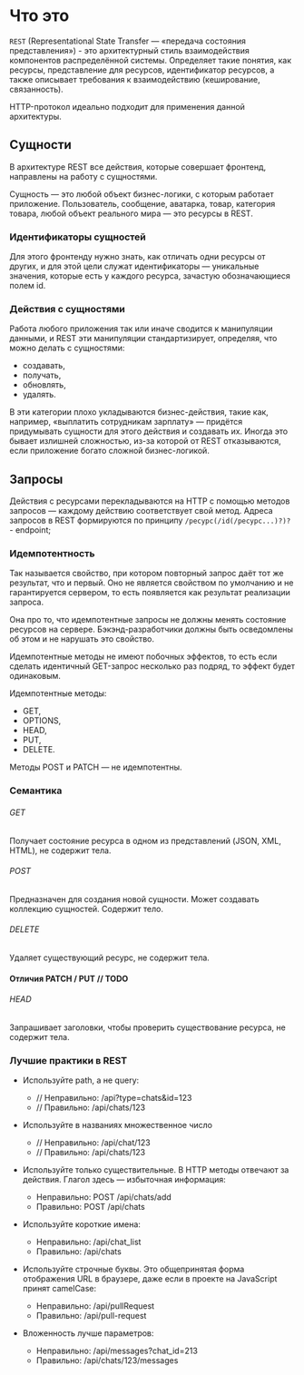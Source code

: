 # Что это

`REST` (Representational State Transfer — «передача состояния представления») - это архитектурный стиль взаимодействия компонентов распределённой системы. Определяет такие понятия, как ресурсы, представление для ресурсов, идентификатор ресурсов, а также описывает требования к взаимодействию (кеширование, связанность).

HTTP-протокол идеально подходит для применения данной архитектуры.


## Сущности

В архитектуре REST все действия, которые совершает фронтенд, направлены на работу с сущностями. 

Сущность — это любой объект бизнес-логики, с которым работает приложение. Пользователь, сообщение, аватарка, товар, категория товара, любой объект реального мира — это ресурсы в REST.


### Идентификаторы сущностей

Для этого фронтенду нужно знать, как отличать одни ресурсы от других, и для этой цели служат идентификаторы — уникальные значения, которые есть у каждого ресурса, зачастую обозначающиеся полем id.


### Действия с сущностями

Работа любого приложения так или иначе сводится к манипуляции данными, и REST эти манипуляции стандартизирует, определяя, что можно делать с сущностями:
- создавать,
- получать,
- обновлять,
- удалять.

В эти категории плохо укладываются бизнес-действия, такие как, например, «выплатить сотрудникам зарплату» — придётся придумывать сущности для этого действия и создавать их. Иногда это бывает излишней сложностью, из-за которой от REST отказываются, если приложение богато сложной бизнес-логикой.


## Запросы

Действия с ресурсами перекладываются на HTTP с помощью методов запросов — каждому действию соответствует свой метод.
Адреса запросов в REST формируются по принципу `/ресурс(/id(/ресурс...)?)?` - endpoint;


### Идемпотентность

Так называется свойство, при котором повторный запрос даёт тот же результат, что и первый. Оно не является свойством по умолчанию и не гарантируется сервером, то есть появляется как результат реализации запроса. 

Она про то, что идемпотентные запросы не должны менять состояние ресурсов на сервере. Бэкэнд-разработчики должны быть осведомлены об этом и не нарушать это свойство.

Идемпотентные методы не имеют побочных эффектов, то есть если сделать идентичный GET-запрос несколько раз подряд, то эффект будет одинаковым.

Идемпотентные методы:
- GET,
- OPTIONS,
- HEAD,
- PUT,
- DELETE.
  
Методы POST и PATCH — не идемпотентны.


### Семантика

###### GET
Получает состояние ресурса в одном из представлений (JSON, XML, HTML), не содержит тела.

###### POST
Предназначен для создания новой сущности. Может создавать коллекцию сущностей. Содержит тело.

###### DELETE
Удаляет существующий ресурс, не содержит тела.


#### Отличия PATCH / PUT // TODO
###### HEAD
Запрашивает заголовки, чтобы проверить существование ресурса, не содержит тела.


### Лучшие практики в REST

- Используйте path, а не query:
  - // Неправильно: /api?type=chats&id=123
  - // Правильно: /api/chats/123 

- Используйте в названиях множественное число
    - // Неправильно: /api/chat/123
    - // Правильно: /api/chats/123 
  
- Используйте только существительные.
В HTTP методы отвечают за действия. Глагол здесь — избыточная информация:
    - Неправильно: POST /api/chats/add
    - Правильно: POST /api/chats

- Используйте короткие имена:
    - Неправильно: /api/chat_list
    - Правильно: /api/chats
  
- Используйте строчные буквы. Это общепринятая форма отображения URL в браузере, даже если в проекте на JavaScript принят camelCase:
    - Неправильно: /api/pullRequest
    - Правильно: /api/pull-request
  
- Вложенность лучше параметров:
    - Неправильно: /api/messages?chat_id=213
    - Правильно: /api/chats/123/messages 

